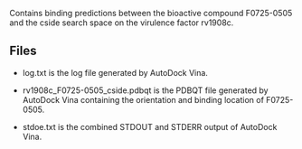 Contains binding predictions between the bioactive compound F0725-0505 and the cside search space on the virulence factor rv1908c.

## Files

- log.txt is the log file generated by AutoDock Vina.

- rv1908c_F0725-0505_cside.pdbqt is the PDBQT file generated by AutoDock Vina containing the orientation and binding location of F0725-0505.

- stdoe.txt is the combined STDOUT and STDERR output of AutoDock Vina.

